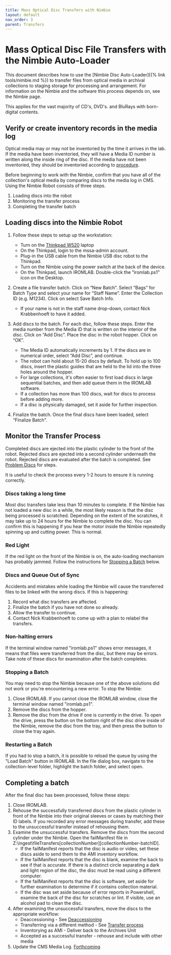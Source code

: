 ```yaml
---
title: Mass Optical Disc Transfers with Nimbie
layout: default
nav_order: 3
parent: Transfers
---
```


# Mass Optical Disc File Transfers with the Nimbie Auto-Loader

This document describes how to use the [Nimbie Disc Auto-Loader]({% link tools/nimbie.md %}) to transfer files from optical media in archival collections to staging storage for processing and arrangement. For information on the Nimbie and the software this process depends on, see the Nimbie page. 

This applies for the vast majority of CD's, DVD's. and BluRays with born-digital contents.  

## Verify or create inventory records in the media log

Optical media may or may not be inventoried by the time it arrives in the lab. If the media have been inventoried, they will have a Media ID number is written along the inside ring of the disc. If the media have not been inventoried, they should be inventoried according to [procedure](inventory).

Before beginning to work with the Nimbie, confirm that you have all of the collection's optical media by comparing discs to the media log in CMS.
Using the Nimbie Robot consists of three steps.
1. Loading discs into the robot
2. Monitoring the transfer process
3. Completing the transfer batch

## Loading discs into the Nimbie Robot

1.  Follow these steps to setup up the workstation:
	- Turn on the [Thinkpad W520](../thinkpad(W520)tools) laptop
	- On the Thinkpad, login to the mssa-admin account.
	- Plug-in the USB cable from the Nimbie USB disc robot to the Thinkpad.
	- Turn on the Nimbie using the power switch at the back of the device.
    - On the Thinkpad, launch IROMLAB. Double-click the “iromlab.ps1” icon on the Desktop.
    
2.  Create a file transfer batch. Click on “New Batch”. Select “Bags” for Batch Type and select your name for “Staff Name”. Enter the Collection ID (e.g. M1234). Click on select Save Batch Info.
    -  If your name is not in the staff name drop-down, contact Nick Krabbenhoeft to have it added.

3.  Add discs to the batch. For each disc, follow these steps. Enter the media number from the Media ID that is written on the interior of the disc. Click on “Add Disc”. Place the disc in the robot hopper. Click on “OK”.
    - The Media ID automatically increments by 1. If the discs are in numerical order, select “Add Disc”, and continue.
    - The robot can hold about 15-20 discs by default. To hold up to 100 discs, insert the plastic guides that are held to the lid into the three holes around the hopper.
    - For large collections, it's often easier to first load discs in large sequential batches, and then add queue them in the IROMLAB software. 
    - If a collection has more than 100 discs, wait for discs to process before adding more.
    - If a disc is physically damaged, set it aside for further inspection.

4.  Finalize the batch. Once the final discs have been loaded, select “Finalize Batch”.
    

## Monitor the Transfer Process
Completed discs are ejected into the plastic cylinder to the front of the robot. Rejected discs are ejected into a second cylinder underneath the robot. Rejected discs are evaluated after the batch is completed. See [Problem Discs](#problem-discs) for steps.

It is useful to check the process every 1-2 hours to ensure it is running correctly.

### Discs taking a long time
Most disc transfers take less than 10 minutes to complete. If the Nimbie has not loaded a new disc in a while, the most likely reason is that the disc being processed is scratched. Depending on the extent of the scratches, it may take up to 24 hours for the Nimbie to complete the disc. You can confirm this is happening if you hear the motor inside the Nimbie repeatedly spinning up and cutting power. This is normal.

### Red Light
If the red light on the front of the Nimbie is on, the auto-loading mechanism has probably jammed. Follow the instructions for [Stopping a Batch](#stopping-a-batch) below.

### Discs and Queue Out of Sync
Accidents and mistakes while loading the Nimbie will cause the transferred files to be linked with the wrong discs. If this is happening:
1. Record what disc transfers are affected.
2. Finalize the batch if you have not done so already.
3. Allow the transfer to continue.
4. Contact Nick Krabbenhoeft to come up with a plan to relabel the transfers.

### Non-halting errors
If the terminal window named "iromlab.ps1" shows error messages, it means that files were transferred from the disc, but there may be errors. Take note of these discs for examination after the batch completes.

### Stopping a Batch
You may need to stop the Nimbie because one of the above solutions did not work or you're encountering a new error. To stop the Nimbie:

1. Close IROMLAB. If you cannot close the IROMLAB window, close the terminal window named "iromlab.ps1".
2. Remove the discs from the hopper.
3. Remove the disc from the drive if one is currently in the drive. To open the drive, press the button on the bottom right of the disc drive inside of the Nimbie, remove the disc from the tray, and then press the button to close the tray again.

### Restarting a Batch
If you had to stop a batch, it is possible to reload the queue by using the "Load Batch" button in IROMLAB. In the file dialog box, navigate to the collection-level folder, highlight the batch folder, and select open.

## Completing a batch

After the final disc has been processed, follow these steps:
1. Close IROMLAB.
2. Rehouse the successfully transferred discs from the plastic cylinder in front of the Nimbie into their original sleeves or cases by matching their ID labels. If you recorded any error messages during transfer, add these to the unsuccessful transfer instead of rehousing them.
3. Examine the unsuccessful transfers. Remove the discs from the second cylinder under the Nimbie. Open the failManifest file in Z:\ingest\fileTransfers\[collectionNumber]\[collectionNumber-batchID].
   * If the failManifest reports that the disc is audio or video, set these discs aside to send them to the AMI inventory workflow.
   * If the failManifest reports that the disc is blank, examine the back to see if that is accurate. If there is a distinct circle separating a dark and light region of the disc, the disc must be read using a different computer. 
   * If the failManifest reports that the disc is software, set aside for further examination to determine if it contains collection material.
   * If the disc was set aside because of error reports in Powershell, examine the back of the disc for scratches or lint. If visible, use an alcohol pad to clean the disc.
4. After examining the unsuccessful transfers, move the discs to the appropriate workflow:
	* Deaccessioning - See [Deaccessioning]()
	* Transferring via a different method - See [Transfer process]()
	* Inventorying as AMI - Deliver back to the Archives Unit
	* Accepted as a successful transfer - rehouse and include with other media
5. Update the CMS Media Log. [Forthcoming]()
